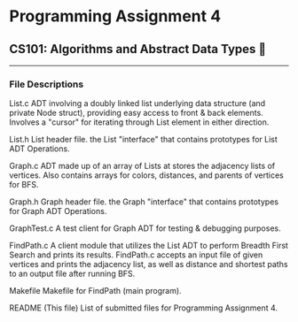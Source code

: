 # Programming Assignment 4
## CS101: Algorithms and Abstract Data Types 🚀
---
### File Descriptions

List.c
		ADT involving a doubly linked list underlying data structure (and private Node struct), providing easy access to front & back elements. Involves a "cursor" for iterating through List element in either direction.

List.h
		List header file. the List "interface" that contains prototypes for List ADT Operations.

Graph.c
		ADT made up of an array of Lists at stores the adjacency lists of vertices. Also contains arrays for colors, distances, and parents of vertices for BFS.

Graph.h
		Graph header file. the Graph "interface" that contains prototypes for Graph ADT Operations.

GraphTest.c
		A test client for Graph ADT for testing & debugging purposes.

FindPath.c
		A client module that utilizes the List ADT to perform Breadth First Search and prints its results. FindPath.c accepts an input file of given vertices and prints the adjacency list, as well as distance and shortest paths to an output file after running BFS.

Makefile
		Makefile for FindPath (main program).
		
README
		(This file) List of submitted files for Programming Assignment 4.

